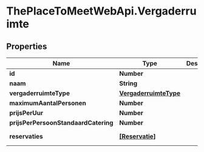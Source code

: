 # ThePlaceToMeetWebApi.Vergaderruimte

## Properties

Name | Type | Description | Notes
------------ | ------------- | ------------- | -------------
**id** | **Number** |  | [optional] 
**naam** | **String** |  | [optional] 
**vergaderruimteType** | [**VergaderruimteType**](VergaderruimteType.md) |  | [optional] 
**maximumAantalPersonen** | **Number** |  | [optional] 
**prijsPerUur** | **Number** |  | [optional] 
**prijsPerPersoonStandaardCatering** | **Number** |  | [optional] 
**reservaties** | [**[Reservatie]**](Reservatie.md) |  | [optional] [readonly] 


